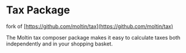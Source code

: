 Tax Package
====

fork of [https://github.com/moltin/tax](https://github.com/moltin/tax)

The Moltin tax composer package makes it easy to calculate taxes both independently and in your shopping basket.
